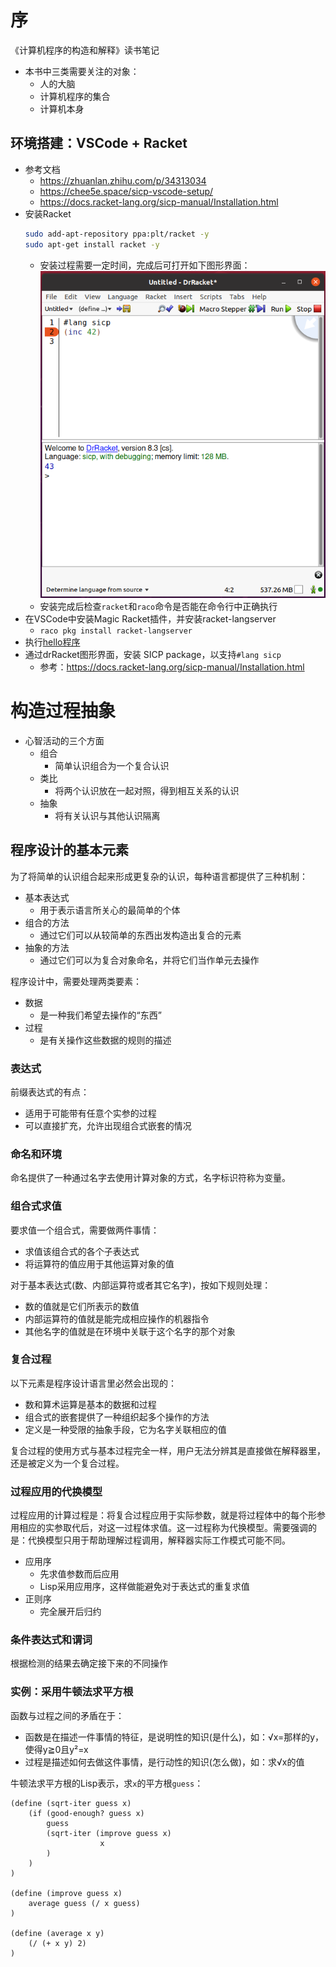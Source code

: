 # 序
《计算机程序的构造和解释》读书笔记

* 本书中三类需要关注的对象：
    * 人的大脑
    * 计算机程序的集合
    * 计算机本身

## 环境搭建：VSCode + Racket
* 参考文档
    * https://zhuanlan.zhihu.com/p/34313034
    * https://chee5e.space/sicp-vscode-setup/
    * https://docs.racket-lang.org/sicp-manual/Installation.html
* 安装Racket
    ```sh
    sudo add-apt-repository ppa:plt/racket -y
    sudo apt-get install racket -y
    ```
    * 安装过程需要一定时间，完成后可打开如下图形界面：
    ![drRacket](./pictures/drRacket.png)
    * 安装完成后检查`racket`和`raco`命令是否能在命令行中正确执行
* 在VSCode中安装Magic Racket插件，并安装racket-langserver
    * `raco pkg install racket-langserver`
* 执行[hello程序](./code/hello/Makefile)
* 通过drRacket图形界面，安装 SICP package，以支持`#lang sicp`
    * 参考：https://docs.racket-lang.org/sicp-manual/Installation.html


# 构造过程抽象
* 心智活动的三个方面
    * 组合
        * 简单认识组合为一个复合认识
    * 类比
        * 将两个认识放在一起对照，得到相互关系的认识
    * 抽象
        * 将有关认识与其他认识隔离

## 程序设计的基本元素
为了将简单的认识组合起来形成更复杂的认识，每种语言都提供了三种机制：
* 基本表达式
    * 用于表示语言所关心的最简单的个体
* 组合的方法
    * 通过它们可以从较简单的东西出发构造出复合的元素
* 抽象的方法
    * 通过它们可以为复合对象命名，并将它们当作单元去操作

程序设计中，需要处理两类要素：
* 数据
    * 是一种我们希望去操作的“东西”
* 过程
    * 是有关操作这些数据的规则的描述

### 表达式
前缀表达式的有点：
* 适用于可能带有任意个实参的过程
* 可以直接扩充，允许出现组合式嵌套的情况

### 命名和环境
命名提供了一种通过名字去使用计算对象的方式，名字标识符称为变量。

### 组合式求值
要求值一个组合式，需要做两件事情：
* 求值该组合式的各个子表达式
* 将运算符的值应用于其他运算对象的值

对于基本表达式(数、内部运算符或者其它名字)，按如下规则处理：
* 数的值就是它们所表示的数值
* 内部运算符的值就是能完成相应操作的机器指令
* 其他名字的值就是在环境中关联于这个名字的那个对象

### 复合过程
以下元素是程序设计语言里必然会出现的：
* 数和算术运算是基本的数据和过程
* 组合式的嵌套提供了一种组织起多个操作的方法
* 定义是一种受限的抽象手段，它为名字关联相应的值

复合过程的使用方式与基本过程完全一样，用户无法分辨其是直接做在解释器里，还是被定义为一个复合过程。

### 过程应用的代换模型
过程应用的计算过程是：将复合过程应用于实际参数，就是将过程体中的每个形参用相应的实参取代后，对这一过程体求值。这一过程称为代换模型。需要强调的是：代换模型只用于帮助理解过程调用，解释器实际工作模式可能不同。

* 应用序
    * 先求值参数而后应用
    * Lisp采用应用序，这样做能避免对于表达式的重复求值
* 正则序
    * 完全展开后归约

### 条件表达式和谓词
根据检测的结果去确定接下来的不同操作

### 实例：采用牛顿法求平方根
函数与过程之间的矛盾在于：
* 函数是在描述一件事情的特征，是说明性的知识(是什么)，如：√x=那样的y，使得y≧0且y²=x
* 过程是描述如何去做这件事情，是行动性的知识(怎么做)，如：求√x的值

牛顿法求平方根的Lisp表示，求`x`的平方根`guess`：
```sicp
(define (sqrt-iter guess x)
    (if (good-enough? guess x)
        guess
        (sqrt-iter (improve guess x)
                    x
        )
    )
)

(define (improve guess x)
    average guess (/ x guess)
)

(define (average x y)
    (/ (+ x y) 2)
)
```


